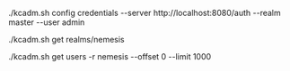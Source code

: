 
./kcadm.sh config credentials --server http://localhost:8080/auth --realm master --user admin

./kcadm.sh get realms/nemesis

./kcadm.sh get users -r nemesis --offset 0 --limit 1000

